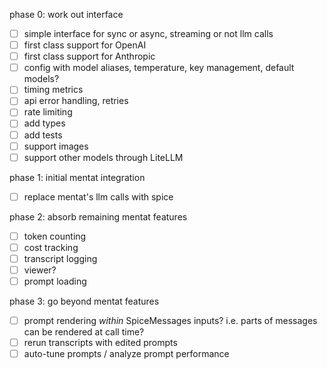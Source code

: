 phase 0: work out interface
- [ ] simple interface for sync or async, streaming or not llm calls
- [ ] first class support for OpenAI
- [ ] first class support for Anthropic
- [ ] config with model aliases, temperature, key management, default models?
- [ ] timing metrics
- [ ] api error handling, retries
- [ ] rate limiting
- [ ] add types
- [ ] add tests
- [ ] support images
- [ ] support other models through LiteLLM

phase 1: initial mentat integration
- [ ] replace mentat's llm calls with spice

phase 2: absorb remaining mentat features
- [ ] token counting
- [ ] cost tracking
- [ ] transcript logging
- [ ] viewer?
- [ ] prompt loading

phase 3: go beyond mentat features
- [ ] prompt rendering *within* SpiceMessages inputs? i.e. parts of messages can be rendered at call time?
- [ ] rerun transcripts with edited prompts
- [ ] auto-tune prompts / analyze prompt performance
